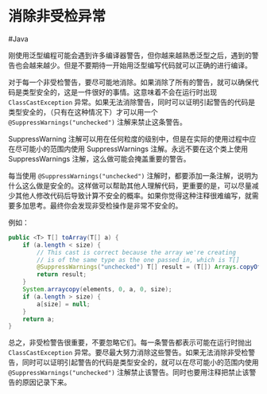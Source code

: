 # 消除非受检异常
#Java 

刚使用泛型编程可能会遇到许多编译器警告，但你越来越熟悉泛型之后，遇到的警告也会越来越少。但是不要期待一开始用泛型编写代码就可以正确的进行编译。

对于每一个非受检警告，要尽可能地消除。如果消除了所有的警告，就可以确保代码是类型安全的，这是一件很好的事情。这意味着不会在运行时出现 `ClassCastException` 异常。如果无法消除警告，同时可以证明引起警告的代码是类型安全的，（只有在这种情况下）才可以用一个 `@SuppressWarnings("unchecked")` 注解来禁止这条警告。

SuppressWarning 注解可以用在任何粒度的级别中，但是在实际的使用过程中应在尽可能小的范围内使用 SuppressWarnings 注解。永远不要在这个类上使用 SuppressWarnings 注解，这么做可能会掩盖重要的警告。

每当使用 `@SuppressWarnings("unchecked")` 注解时，都要添加一条注解，说明为什么这么做是安全的。这样做可以帮助其他人理解代码，更重要的是，可以尽量减少其他人修改代码后导致计算不安全的概率。如果你觉得这种注释很难编写，就需要多加思考。最终你会发现非受检操作是非常不安全的。

例如：

```java
public <T> T[] toArray(T[] a) {
    if (a.length < size) {
		// This cast is correct because the array we're creating 
		// is of the same type as the one passed in, which is T[]
        @SuppressWarnings("unchecked") T[] result = (T[]) Arrays.copyOf(elements, size, a.getClass());
        return result;
    }
    System.arraycopy(elements, 0, a, 0, size);
    if (a.length > size) {
        a[size] = null;
    }
    return a;
}
```

总之，非受检警告很重要，不要忽略它们。每一条警告都表示可能在运行时抛出 `ClassCastException` 异常。要尽最大努力消除这些警告。如果无法消除非受检警告，同时可以证明引起警告的代码是类型安全的，就可以在尽可能小的范围内使用 `@SuppressWarnings("unchecked")` 注解禁止该警告。同时也要用注释把禁止该警告的原因记录下来。
